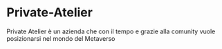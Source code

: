 # Private-Atelier
Private Atelier è un azienda che con il tempo e grazie alla comunity vuole posizionarsi nel mondo del Metaverso

